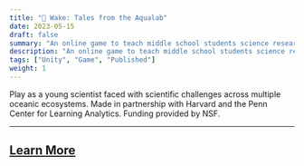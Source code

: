 ```yaml
---
title: "🐳 Wake: Tales from the Aqualab" 
date: 2023-05-15
draft: false
summary: "An online game to teach middle school students science research practices in the Life Sciences"
description: "An online game to teach middle school students science research practices in the Life Sciences"
tags: ["Unity", "Game", "Published"]
weight: 1
---
```


Play as a young scientist faced with scientific challenges across multiple oceanic ecosystems. Made in partnership with Harvard and the Penn Center for Learning Analytics. Funding provided by NSF.

---
## [Learn More](https://fielddaylab.wisc.edu/play/wake/)